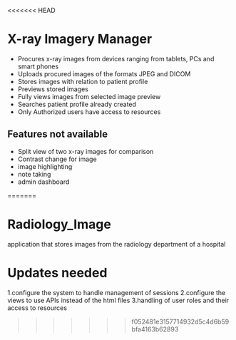 <<<<<<< HEAD
# X-ray Imagery Manager
* Procures x-ray images from devices ranging from tablets, PCs and smart phones
* Uploads procured images of the formats JPEG and DICOM
* Stores images with relation to patient profile 
* Previews stored images
* Fully views images from selected image preview
* Searches patient profile already created
* Only Authorized users have access to resources

## Features not available
* Split view of two x-ray images for comparison
* Contrast change for image
* image highlighting 
* note taking
* admin dashboard


=======
# Radiology_Image
application that stores images from the radiology department of a hospital

# Updates needed
1.configure the system to handle management of sessions
2.configure the views to use APIs instead of the html files
3.handling of user roles and their access to resources
>>>>>>> f052481e3157714932d5c4d6b59bfa4163b62893
